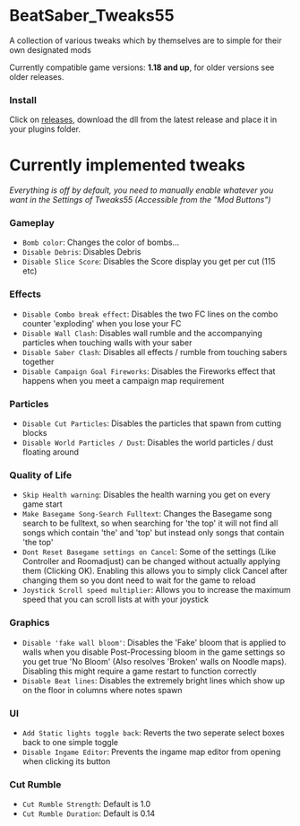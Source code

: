 # BeatSaber_Tweaks55
A collection of various tweaks which by themselves are to simple for their own designated mods

Currently compatible game versions: **1.18 and up**, for older versions see older releases.

### Install

Click on [releases](https://github.com/kinsi55/BeatSaber_Tweaks55/releases/latest), download the dll from the latest release and place it in your plugins folder.

# Currently implemented tweaks

*Everything is off by default, you need to manually enable whatever you want in the Settings of Tweaks55 (Accessible from the "Mod Buttons")*

[tweaks]: <>
### Gameplay

- `Bomb color`: Changes the color of bombs...
- `Disable Debris`: Disables Debris
- `Disable Slice Score`: Disables the Score display you get per cut (115 etc)

### Effects

- `Disable Combo break effect`: Disables the two FC lines on the combo counter 'exploding' when you lose your FC
- `Disable Wall Clash`: Disables wall rumble and the accompanying particles when touching walls with your saber
- `Disable Saber Clash`: Disables all effects / rumble from touching sabers together
- `Disable Campaign Goal Fireworks`: Disables the Fireworks effect that happens when you meet a campaign map requirement

### Particles

- `Disable Cut Particles`: Disables the particles that spawn from cutting blocks
- `Disable World Particles / Dust`: Disables the world particles / dust floating around

### Quality of Life

- `Skip Health warning`: Disables the health warning you get on every game start
- `Make Basegame Song-Search Fulltext`: Changes the Basegame song search to be fulltext, so when searching for 'the top' it will not find all songs which contain 'the' and 'top' but instead only songs that contain 'the top'
- `Dont Reset Basegame settings on Cancel`: Some of the settings (Like Controller and Roomadjust) can be changed without actually applying them (Clicking OK). Enabling this allows you to simply click Cancel after changing them so you dont need to wait for the game to reload
- `Joystick Scroll speed multiplier`: Allows you to increase the maximum speed that you can scroll lists at with your joystick

### Graphics

- `Disable 'fake wall bloom'`: Disables the 'Fake' bloom that is applied to walls when you disable Post-Processing bloom in the game settings so you get true 'No Bloom' (Also resolves 'Broken' walls on Noodle maps). Disabling this might require a game restart to function correctly
- `Disable Beat lines`: Disables the extremely bright lines which show up on the floor in columns where notes spawn

### UI

- `Add Static lights toggle back`: Reverts the two seperate select boxes back to one simple toggle
- `Disable Ingame Editor`: Prevents the ingame map editor from opening when clicking its button

### Cut Rumble

- `Cut Rumble Strength`: Default is 1.0
- `Cut Rumble Duration`: Default is 0.14

